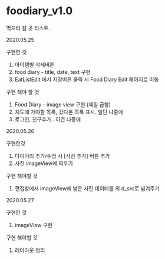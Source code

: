 # foodiary_v1.0
먹으러 갈 곳 리스트.
 
2020.05.25

구현한 것
1. 아이템별 삭제버튼
2. food diary - title, date, text 구현
3. EatListEdit 에서 저장버튼 클릭 시 Food Diary Edit 페이지로 이동

구현 해야 할 것
1. Food Diary - image view 구현 (제일 급함)
2. 지도에 가야할 목록, 갔다온 목록 표시..일단 나중에 
3. 로그인, 친구추가.. 이건 나중에

2020.05.26

구현한것
1. 다이어리 추가/수정 시 [사진 추가] 버튼 추가
2. 사진 imageView에 띄우기

구현 해야할 것
1. 편집창에서 imageView에 받은 사진 데이터를 <Diary>의 d_src로 넘겨주기
 
 2020.05.27
 
 구현한 것 
 1. imageView 구현
 
 구현 해야할 것
 1. 레이아웃 정리
